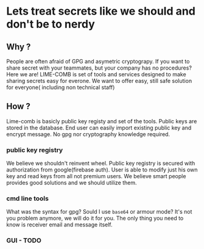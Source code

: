# Lets treat secrets like we should and don't be to nerdy

## Why ?
People are often afraid of GPG and asymetric cryptograpy.
If you want to share secret with your teammates, but your company has no procedures? Here we are!
LIME-COMB is set of tools and services designed to make sharing secrets easy for everone.
We want to offer easy, still safe solution for everyone( including non technical staff)

## How ?

Lime-comb is basicly public key registy and set of the tools. Public keys are stored in the database. End user can easily import existing public key and encrypt message. No gpg nor cryptography knowledge required.

### public key registry

We believe we shouldn't reinvent wheel. Public key registry is secured with authorization from google(firebase auth).
User is able to modify just his own key and read keys from all not premium users. We believe smart people provides good solutions and we should utilize them.

### cmd line tools

What was the syntax for gpg? Sould I use `base64` or armour mode? It's not you problem anymore, we will do it for you.
The only thing you need to know is receiver email and message itself.

### GUI - TODO
